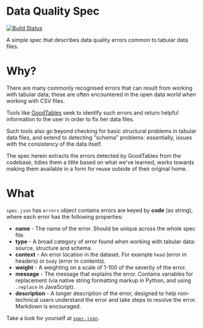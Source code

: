 # Data Quality Spec

[![Build Status](https://travis-ci.org/frictionlessdata/data-quality-spec.svg?branch=master)](https://travis-ci.org/frictionlessdata/data-quality-spec)

A simple spec that describes data quality errors common to tabular data files.

# Why?

There are many commonly recognised errors that can result from working with tabular data; these are often encountered in the open data world when working with CSV files.

Tools like [GoodTables](https://github.com/frictionlessdata/goodtables) seek to identify such errors and return helpful information to the user in order to fix her data files.

Such tools also go beyond checking for basic structural problems in tabular data files, and extend to detecting "schema" problems: essentially, issues with the consistency of the data itself.

The spec herein extracts the errors detected by GoodTables from the codebase, tidies them a little based on what we've learned, works towards making them available in a form for reuse outside of their original home.

# What

`spec.json` has `errors` object contains errors are keyed by **code** (as string), where each error has the following properties:

- **name** - The name of the error. Should be unique across the whole spec file.
- **type** - A broad category of error found when working with tabular data: source, structure and schema.
- **context** - An error location in the dataset. For example `head` (error in headers) or
`body` (error in contents).
- **weight** - A weighting on a scale of 1-100 of the severity of the error.
- **message** - The message that explains the error. Contains variables for replacement (via native string formatting markup in Python, and using `.replace` in JavaScript).
- **description** - A longer description of the error, designed to help non-technical users understand the error and take steps to resolve the error. Markdown is encouraged.

Take a look for yourself at [`spec.json`](./spec.json).
